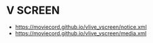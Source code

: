 # V SCREEN
- https://moviecord.github.io/vlive_vscreen/notice.xml
- https://moviecord.github.io/vlive_vscreen/media.xml
